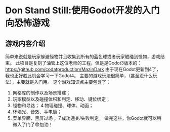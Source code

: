 # Don Stand Still:使用Godot开发的入门向恐怖游戏
## 游戏内容介绍
简单来说就是玩家躲避怪物并且收集到所有的蓝色球或者玩家触碰到怪物，游戏结束。
此项目是复刻了油管上这位老师的工程，但是是Godot3版本的：
https://github.com/codatproduction/MazinDark
由于现在Godot更新到4了，我也正好趁此机会学习一下Godot4。
主要的游戏玩法很简单，（甚至没什么玩法），主要就是入门用。
这个游戏知识点主要包含了：
1. 网格库的制作以及场景搭建；
2. 玩家模型以及碰撞体积和判定、移动、键位绑定；
3. 怪物和寻路；
4.物理碰撞、球体、动画；
5. 环境光、音效、手电筒；
6. 菜单界面、黑屏过场；
7.成功通关/失败判定。
做完这些，你Godot就可以稍微入了门了😎加油！
